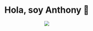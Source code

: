 <h1 align=center>Hola, soy Anthony 👋</h1>




<p align="center">
  <a href="https://skillicons.dev">
    <img src="https://skillicons.dev/icons?i=html,css,js,nextjs,sass,tailwind,git" />
  </a>
</p>

